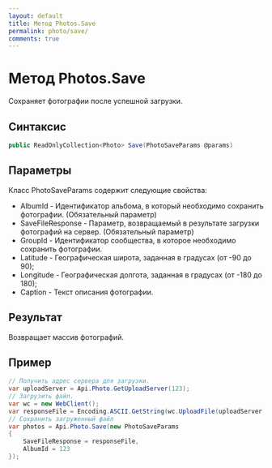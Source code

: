 ```yaml
---
layout: default
title: Метод Photos.Save
permalink: photo/save/
comments: true
---
```

# Метод Photos.Save
Сохраняет фотографии после успешной загрузки.

## Синтаксис
``` csharp
public ReadOnlyCollection<Photo> Save(PhotoSaveParams @params)
```
## Параметры
Класс PhotoSaveParams содержит следующие свойства:

* AlbumId - Идентификатор альбома, в который необходимо сохранить фотографии. (Обязательный параметр)
* SaveFileResponse - Параметр, возвращаемый в результате загрузки фотографий на сервер. (Обязательный параметр)
* GroupId - Идентификатор сообщества, в которое необходимо сохранить фотографии.
* Latitude - Географическая широта, заданная в градусах (от -90 до 90);
* Longitude - Географическая долгота, заданная в градусах (от -180 до 180);
* Caption - Текст описания фотографии.

## Результат
Возвращает массив фотографий.

## Пример
``` csharp
// Получить адрес сервера для загрузки.
var uploadServer = Api.Photo.GetUploadServer(123);
// Загрузить файл.
var wc = new WebClient();
var responseFile = Encoding.ASCII.GetString(wc.UploadFile(uploadServer.UploadUrl, @"test.jpg"));
// Сохранить загруженный файл
var photos = Api.Photo.Save(new PhotoSaveParams
{
	SaveFileResponse = responseFile,
	AlbumId = 123
});
```
